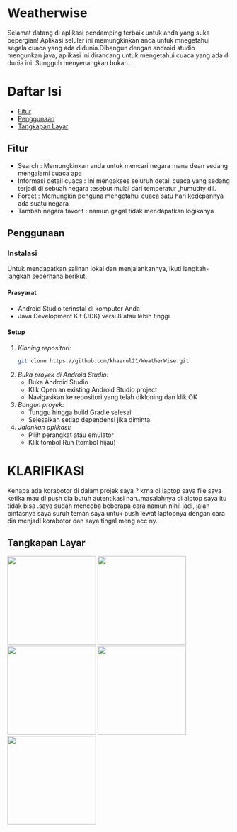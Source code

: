 # Weatherwise

Selamat datang di aplikasi pendamping terbaik untuk anda yang suka bepergian! Aplikasi seluler ini memungkinkan anda untuk mnegetahui segala cuaca yang ada didunia.Dibangun dengan android studio mengunkan java, aplikasi ini dirancang untuk mengetahui cuaca yang ada di dunia ini. Sungguh menyenangkan bukan..

# Daftar Isi

- [Fitur](#features)
- [Penggunaan](#usage)
- [Tangkapan Layar](#screenshots)


## Fitur

- Search : Memungkinkan anda untuk mencari negara mana dean sedang mengalami cuaca apa
- Informasi detail cuaca : Ini mengakses seluruh detail cuaca yang sedang terjadi di sebuah negara tesebut mulai dari temperatur ,humudty dll.
- Forcet : Memungkin penguna mengetahui cuaca satu hari kedepannya ada suatu negara
- Tambah negara favorit : namun gagal tidak mendapatkan logikanya

## Penggunaan

### Instalasi

Untuk mendapatkan salinan lokal dan menjalankannya, ikuti langkah-langkah sederhana berikut.

#### Prasyarat

- Android Studio terinstal di komputer Anda
- Java Development Kit (JDK) versi 8 atau lebih tinggi

#### Setup

1. *Kloning repositori:*
   ```sh
   git clone https://github.com/khaerul21/WeatherWise.git
2. *Buka proyek di Android Studio:*
   - Buka Android Studio
   - Klik Open an existing Android Studio project
   - Navigasikan ke repositori yang telah dikloning dan klik OK
3. *Bangun proyek:*
   - Tunggu hingga build Gradle selesai
   - Selesaikan setiap dependensi jika diminta
4. *Jalankan aplikasi:*
   - Pilih perangkat atau emulator
   - Klik tombol Run (tombol hijau)
  
# KLARIFIKASI
Kenapa ada korabotor di dalam projek saya ?  krna di laptop saya file saya ketika mau di push dia butuh autentikasi nah..masalahnya di alptop saya itu tidak bisa .saya sudah mencoba beberapa cara namun nihil jadi, jalan pintasnya saya suruh teman saya untuk push lewat laptopnya dengan cara dia menjadI korabotor dan saya tingal meng acc ny.

## Tangkapan Layar
<img src="https://github.com/khaerul21/WeatherWise/assets/113881057/eb37c279-933a-4cf9-82ac-c5ef71988e77" width="200">
<img src="https://github.com/khaerul21/WeatherWise/assets/113881057/50adf4f1-88c8-4981-890c-3118dd3806ce" width="200">
<img src="https://github.com/khaerul21/WeatherWise/assets/113881057/7ee03c1f-3e2c-486e-9c15-bb2194aad482" width="200">
<img src="https://github.com/khaerul21/WeatherWise/assets/113881057/ed85eb34-b9db-4b09-9000-3af84f86fda4" width="200">
<img src="https://github.com/khaerul21/WeatherWise/assets/113881057/a28027e4-56de-4a1d-adc1-e86424f47ab6" width="200">

